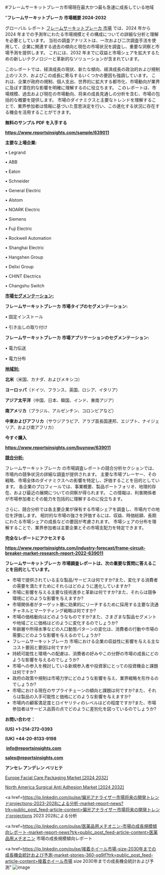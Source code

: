 #フレームサーキットブレーカ市場現在最大かつ最も急速に成長している地域

"<strong>フレームサーキットブレーカ 市場概要 2024-2032</strong>

グローバル レポート <a href=https://www.reportsinsights.com/sample/639011>フレームサーキットブレーカ 市場</a> では、2024 年から 2024 年までの予測年にわたる市場規模とその構成についての詳細な分析と理解を必要としています。 当社の調査アナリストは、一次および二次調査手法を使用して、企業に関連する過去の傾向と現在の市場状況を調査し、重要な洞察と市場予測を提供します。 これには、2032 年までに収益と市場シェアを拡大​​するための新しいテクノロジーと革新的なソリューションが含まれています。

このレポートでは、経済成長の現状、新たな傾向、経済成長の政治的および規制上のリスク、およびこの成長に寄与するいくつかの要因も強調しています。 これは、企業が政府の規制、個人支出、世界的に拡大する都市化、市場動向が業界に及ぼす潜在的な影響を明確に理解するのに役立ちます。 このレポートは、市場規模、過去および現在の市場動向、将来の成長見通しの分析を含む、市場の包括的な概要を提供します。 市場のダイナミクスと主要なトレンドを理解することで、業界参加者は情報に基づいた意思決定を行い、この進化する状況に存在する機会を活用することができます。

<strong><b>無料のサンプル PDF を入手する</b></strong>

<a href=https://www.reportsinsights.com/sample/639011><strong><u>https://www.reportsinsights.com/sample/639011</u></strong></a>

<strong>主要な上場企業:</strong>

• Legrand

• ABB

• Eaton

• Schneider

• General Electric

• Alstom

• NOARK Electric

• Siemens

• Fuji Electric

• Rockwell Automation

• Shanghai Electric

• Hangshen Group

• Delixi Group

• CHINT Electrics

• Changshu Switch

<strong><u>市場セグメンテーション</u></strong><strong><u>:</u></strong>

<strong>フレームサーキットブレーカ 市場タイプのセグメンテーション:</strong>

• 固定インストール

• 引き出しの取り付け

<strong>フレームサーキットブレーカ 市場アプリケーションのセグメンテーション:</strong>

• 電力伝送

• 電力分布

<strong><u>地域別</u></strong><strong><u>:</u></strong>

<strong>北米</strong>（米国、カナダ、およびメキシコ）

<strong>ヨーロッパ</strong>（ドイツ、フランス、英国、ロシア、イタリア）

<strong>アジア太平洋</strong>（中国、日本、韓国、インド、東南アジア）

<strong>南アメリカ</strong>（ブラジル、アルゼンチン、コロンビアなど）

<strong>中東およびアフリカ</strong>（サウジアラビア、アラブ首長国連邦、エジプト、ナイジェリア、および南アフリカ）

<strong>今すぐ購入</strong>

<a href=https://www.reportsinsights.com/buynow/639011><strong><u>https://www.reportsinsights.com/buynow/639011</u></strong></a>

<strong><u>競合分析:</u></strong>

フレームサーキットブレーカ の市場調査レポートの競合分析セクションでは、市場内の競争状況の詳細な調査が提供されます。 主要な市場プレーヤー、その戦略、市場全体のダイナミクスへの影響を特定し、評価することを目的としています。 各企業のプロフィールでは、事業概要、製品ポートフォリオ、地理的存在、および最近の展開についての洞察が得られます。 この情報は、利害関係者が市場参加者とその能力を包括的に理解するのに役立ちます。

さらに、競合分析では各主要企業が保有する市場シェアを調査し、市場内での地位を評価します。 相対的な市場の強さを評価するには、収益、時価総額、長期にわたる市場シェアの成長などの要因が考慮されます。 市場シェアの分布を理解することで、業界参加者は主要企業とその市場支配力を特定できます。

<strong>完全なレポートにアクセスする</strong>

<a href=https://www.reportsinsights.com/industry-forecast/frame-circuit-breaker-market-research-report-2022-639011><strong><u><b>https://www.reportsinsights.com/industry-forecast/frame-circuit-breaker-market-research-report-2022-639011</b></u></strong></a>

<strong><b>フレームサーキットブレーカ 市場調査レポートは、次の重要な質問に答えることを目的としています。</b></strong>
<ul>
  <li>市場で提供されている主な製品/サービスは何ですか?また、変化する消費者の需要を満たすためにそれらはどのように進化していますか?</li>
  <li>市場に影響を与える主要な技術進歩と革新は何ですか?また、それらは競争環境にどのような影響を与えますか?</li>
  <li>市場関係者がターゲット層に効果的にリーチするために採用する主要な流通チャネルとマーケティング戦略は何ですか?</li>
  <li>市場の価格動向はどのようなものですか?また、さまざまな製品セグメントや地域ごとに価格はどのように変化するのでしょうか?</li>
  <li>年齢層や所得水準などの人口動態パターンの変化は、消費者の行動や市場の需要にどのような影響を与えるのでしょうか?</li>
  <li>フレームサーキットブレーカ 市場における企業の収益性に影響を与える主なコスト要因と要因は何ですか?</li>
  <li>持続可能性と環境への配慮は、消費者の好みやこの分野の市場の成長にどのような影響を与えるのでしょうか?</li>
  <li>市場への参入を検討している新規参入者や投資家にとっての投資機会と課題は何ですか?</li>
  <li>政府の政策や規制は市場力学にどのような影響を与え、業界戦略を形作るのでしょうか?</li>
  <li>市場における現在のサプライチェーンの傾向と課題は何ですか?また、それらは製品の入手可能性と価格にどのような影響を与えますか?</li>
  <li>市場内の顧客満足度とロイヤリティのレベルはどの程度ですか?また、市場参加者はサービス品質の点でどのように差別化を図っているのでしょうか?</li>
</ul>
<strong>お問い合わせ：</strong>

<strong>(US) +1-214-272-0393</strong>

<strong>(UK) +44-20-8133-9198</strong>

<strong> </strong><a href=info@reportsinsights.com><strong><u>info@reportsinsights.com</u></strong></a>

<a href=sales@reportsinsights.com><strong><u>sales@reportsinsights.com</u></strong></a>

<strong>アンセレ アンデレン ベリヒテ</strong>

<a href=https://www.linkedin.com/pulse/europe-facial-care-packaging-markets-strategic-gkoof/>Europe Facial Care Packaging Market [2024 2032]</a>

<a href=https://www.linkedin.com/pulse/north-america-surgical-anti-adhesion-market-loh6f/>North America Surgical Anti Adhesion Market [2024 2032]</a>

<a href=https://jp.linkedin.com/pulse/偏光アナライザー市場将来の開発トレンドprojections-2023-2028による分析-market-report-news?trk=public_post_feed-article-content>偏光アナライザー市場将来の開発トレンドprojections 2023 2028による分析</a>

<a href=https://jp.linkedin.com/pulse/医薬品用メチオニン-市場の成長規模傾向レポート-market-report-news?trk=public_post_feed-article-content>医薬品用メチオニン 市場の成長規模傾向レポート</a>

<a href=https://jp.linkedin.com/pulse/接着ホイール市場-size-2030年までの成長機会統計および予測-market-stories-360-sg9jf?trk=public_post_feed-article-content>接着ホイール市場 size 2030年までの成長機会統計および予測</a>"
![image](https://github.com/ahaan12367/RIMarket24/assets/158471582/64726ad9-6816-46d3-b582-6f85460d7168)
